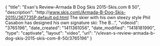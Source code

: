{
    "title": "Evan's Review-Armada B Dog Skis 2015-Skis.com 8 50",
    "description": "http:\/\/www.skis.com\/Armada-B-Dog-Skis-2015\/367735P,default,pd.html The skier with his own steezy style Phil Casabon has designed his own signature ski: The B...",
    "videoid": "3765196",
    "date_created": "1411361056",
    "date_modified": "1418181990",
    "type": "captivate",
    "layout": "video",
    "url": "\/v\/evan-s-review-armada-b-dog-skis-2015-skis-com-8-50\/3765196"
}